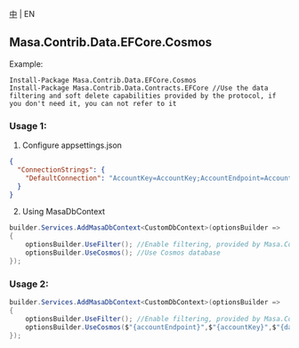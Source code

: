 [中](README.zh-CN.md) | EN

## Masa.Contrib.Data.EFCore.Cosmos

Example:

``` powershelll
Install-Package Masa.Contrib.Data.EFCore.Cosmos
Install-Package Masa.Contrib.Data.Contracts.EFCore //Use the data filtering and soft delete capabilities provided by the protocol, if you don't need it, you can not refer to it
```

### Usage 1:

1. Configure appsettings.json

``` appsettings.json
{
  "ConnectionStrings": {
    "DefaultConnection": "AccountKey=AccountKey;AccountEndpoint=AccountEndpoint;Database=Database" //or "ConnectionString=ConnectionString;Database=Database"
  }
}
```

2. Using MasaDbContext

``` C#
builder.Services.AddMasaDbContext<CustomDbContext>(optionsBuilder =>
{
    optionsBuilder.UseFilter(); //Enable filtering, provided by Masa.Contrib.Data.Contracts.EFCore
    optionsBuilder.UseCosmos(); //Use Cosmos database
});
```

### Usage 2:

``` C#
builder.Services.AddMasaDbContext<CustomDbContext>(optionsBuilder =>
{
    optionsBuilder.UseFilter(); //Enable filtering, provided by Masa.Contrib.Data.Contracts.EFCore
    optionsBuilder.UseCosmos($"{accountEndpoint}",$"{accountKey}",$"{databaseName}"); //Use Cosmos database
});
```
